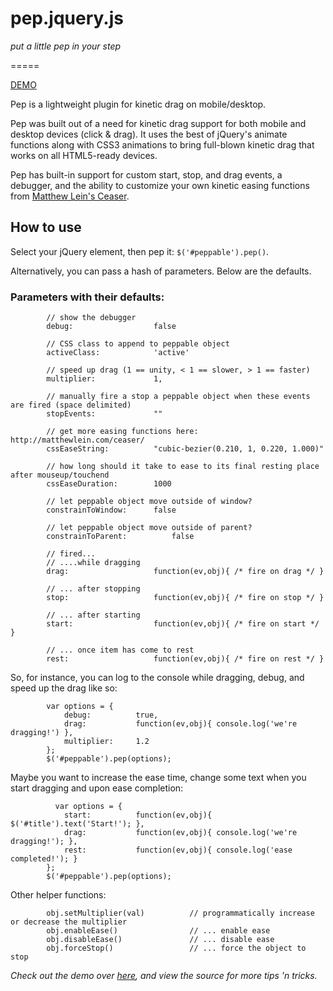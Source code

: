 # pep.jquery.js

_put a little pep in your step_

=====

[DEMO](http://pep.briangonzalez.org/demo)

Pep is a lightweight plugin for kinetic drag on mobile/desktop.

Pep was built out of a need for kinetic drag support for both mobile and desktop devices (click & drag). It uses the best of jQuery's animate functions along with CSS3 animations to bring full-blown kinetic drag that works on all HTML5-ready devices. 

Pep has built-in support for custom start, stop, and drag events, a debugger, and the ability to customize your own kinetic easing functions from <a href='http://matthewlein.com/ceaser/'>Matthew Lein's Ceaser</a>.


## How to use

Select your jQuery element, then pep it: `$('#peppable').pep()`. 

Alternatively, you can pass a hash of parameters. Below are the defaults.

### Parameters with their defaults:
            
            // show the debugger
            debug:                  false

            // CSS class to append to peppable object
            activeClass:            'active'

            // speed up drag (1 == unity, < 1 == slower, > 1 == faster)
            multiplier:             1,

            // manually fire a stop a peppable object when these events are fired (space delimited)
            stopEvents:             ""

            // get more easing functions here: http://matthewlein.com/ceaser/
            cssEaseString:          "cubic-bezier(0.210, 1, 0.220, 1.000)"

            // how long should it take to ease to its final resting place after mouseup/touchend 
            cssEaseDuration:        1000 

            // let peppable object move outside of window?                                                  
            constrainToWindow:      false

            // let peppable object move outside of parent?
            constrainToParent:          false

            // fired...
            // ....while dragging
            drag:                   function(ev,obj){ /* fire on drag */ }

            // ... after stopping
            stop:                   function(ev,obj){ /* fire on stop */ }

            // ... after starting
            start:                  function(ev,obj){ /* fire on start */ }
            
            // ... once item has come to rest
            rest:                   function(ev,obj){ /* fire on rest */ }
            
So, for instance, you can log to the console while dragging, debug, and speed up the drag like so:
            
            var options = {
                debug:          true,
                drag:           function(ev,obj){ console.log('we're dragging!') },
                multiplier:     1.2
            };
            $('#peppable').pep(options);

Maybe you want to increase the ease time, change some text when you start dragging and upon ease completion:
            
              var options = {
                start:          function(ev,obj){ $('#title').text('Start!'); },
                drag:           function(ev,obj){ console.log('we're dragging!'); },
                rest:           function(ev,obj){ console.log('ease completed!'); }
            };
            $('#peppable').pep(options);

Other helper functions:
            
            obj.setMultiplier(val)          // programmatically increase or decrease the multiplier
            obj.enableEase()                // ... enable ease
            obj.disableEase()               // ... disable ease
            obj.forceStop()                 // ... force the object to stop
            

_Check out the demo over [here](http://pep.briangonzalez.org/demo/), and view the source for more tips 'n tricks._